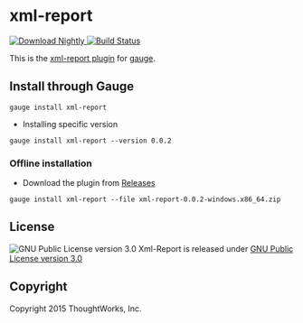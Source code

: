 xml-report
==========

 [ ![Download Nightly](https://api.bintray.com/packages/gauge/xml-report/Nightly/images/download.svg) ](https://bintray.com/gauge/xml-report/Nightly/_latestVersion) [![Build Status](https://travis-ci.org/getgauge/xml-report.svg?branch=master)](https://travis-ci.org/getgauge/xml-report)

This is the [xml-report plugin](http://getgauge.io/documentation/user/current/plugins/README.html) for [gauge](http://getgauge.io).

Install through Gauge
---------------------
````
gauge install xml-report
````

* Installing specific version
```
gauge install xml-report --version 0.0.2
```

### Offline installation
* Download the plugin from [Releases](https://github.com/getgauge/xml-report/releases)
```
gauge install xml-report --file xml-report-0.0.2-windows.x86_64.zip
```
License
-------

![GNU Public License version 3.0](http://www.gnu.org/graphics/gplv3-127x51.png)
Xml-Report is released under [GNU Public License version 3.0](http://www.gnu.org/licenses/gpl-3.0.txt)

Copyright
---------

Copyright 2015 ThoughtWorks, Inc.


